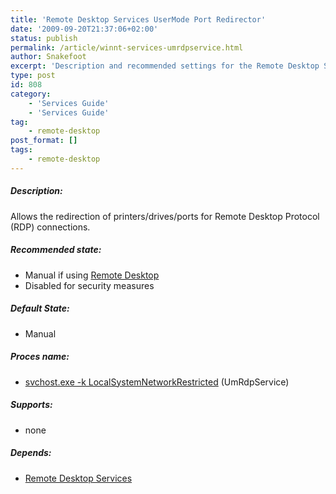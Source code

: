 ```yaml
---
title: 'Remote Desktop Services UserMode Port Redirector'
date: '2009-09-20T21:37:06+02:00'
status: publish
permalink: /article/winnt-services-umrdpservice.html
author: Snakefoot
excerpt: 'Description and recommended settings for the Remote Desktop Services UserMode Port Redirector service.'
type: post
id: 808
category:
    - 'Services Guide'
    - 'Services Guide'
tag:
    - remote-desktop
post_format: []
tags:
    - remote-desktop
---
```

##### Description:

 Allows the redirection of printers/drives/ports for Remote Desktop Protocol (RDP) connections.
 
##### Recommended state:

- Manual if using [Remote Desktop](/article/windows-remote-desktop.html)
- Disabled for security measures

##### Default State:

- Manual

##### Proces name:

- [svchost.exe -k LocalSystemNetworkRestricted](/article/winnt-services-wrapper.html) (UmRdpService)

##### Supports:

- none

##### Depends:

- [Remote Desktop Services](/article/winnt-services-remotedesktop.html)